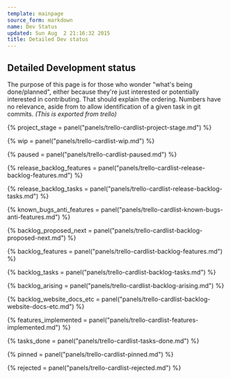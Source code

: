 ```yaml
---
template: mainpage
source_form: markdown
name: Dev Status
updated: Sun Aug  2 21:16:32 2015
title: Detailed Dev status
---
```

## Detailed Development status

The purpose of this page is for those who wonder "what's being
done/planned", either because they're just interested or potentially
interested in contributing.  That should explain the ordering.  Numbers have
no relevance, aside from to allow identification of a given task in git
commits. _(This is exported from trello)_

{% project_stage = panel("panels/trello-cardlist-project-stage.md") %}

{% wip = panel("panels/trello-cardlist-wip.md") %}

{% paused = panel("panels/trello-cardlist-paused.md") %}

{% release_backlog_features = panel("panels/trello-cardlist-release-backlog-features.md") %}

{% release_backlog_tasks = panel("panels/trello-cardlist-release-backlog-tasks.md") %}

{% known_bugs_anti_features = panel("panels/trello-cardlist-known-bugs-anti-features.md") %}

{% backlog_proposed_next = panel("panels/trello-cardlist-backlog-proposed-next.md") %}

{% backlog_features = panel("panels/trello-cardlist-backlog-features.md") %}

{% backlog_tasks = panel("panels/trello-cardlist-backlog-tasks.md") %}

{% backlog_arising = panel("panels/trello-cardlist-backlog-arising.md") %}

{% backlog_website_docs_etc = panel("panels/trello-cardlist-backlog-website-docs-etc.md") %}

{% features_implemented = panel("panels/trello-cardlist-features-implemented.md") %}

{% tasks_done = panel("panels/trello-cardlist-tasks-done.md") %}

{% pinned = panel("panels/trello-cardlist-pinned.md") %}

{% rejected = panel("panels/trello-cardlist-rejected.md") %}

